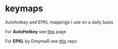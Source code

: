 # keymaps
Autohotkey and EPKL mappings I use on a daily basis

For **AutoHotkey** see [this](https://github.com/Blackweather/keymaps) page

For **EPKL** by DreymaR see [this](https://github.com/DreymaR/BigBagKbdTrixPKL) repo